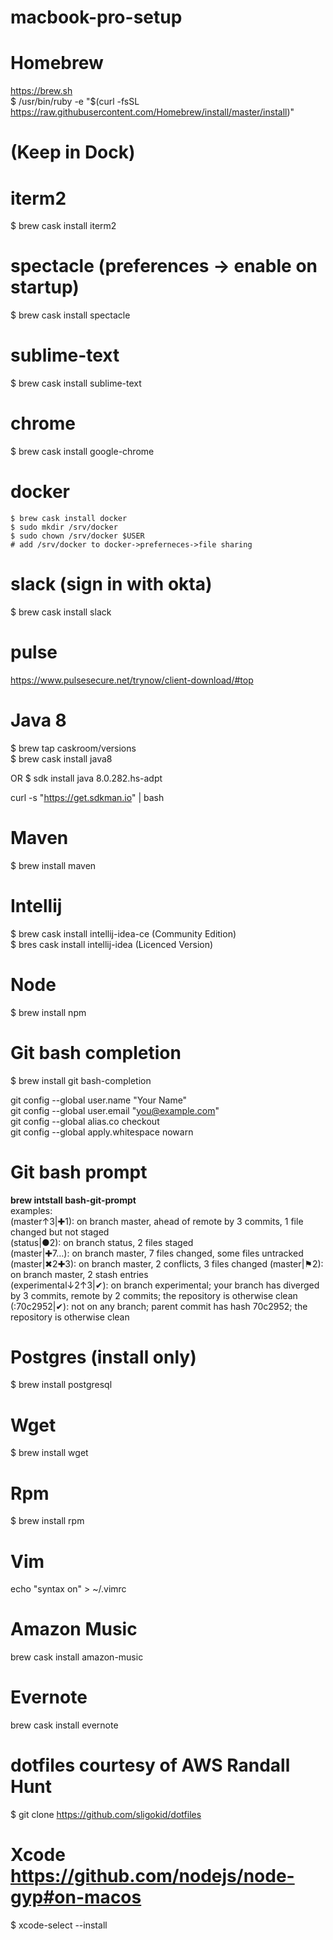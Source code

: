 # macbook-pro-setup

# Homebrew
https://brew.sh  
$ /usr/bin/ruby -e "$(curl -fsSL https://raw.githubusercontent.com/Homebrew/install/master/install)"

# (Keep in Dock)
# iterm2
$ brew cask install iterm2

# spectacle (preferences -> enable on startup)
$ brew cask install spectacle

# sublime-text
$ brew cask install sublime-text

# chrome
$ brew cask install google-chrome

# docker
```
$ brew cask install docker
$ sudo mkdir /srv/docker  
$ sudo chown /srv/docker $USER
# add /srv/docker to docker->preferneces->file sharing
```

# slack (sign in with okta)
$ brew cask install slack

# pulse
https://www.pulsesecure.net/trynow/client-download/#top

# Java 8
$ brew tap caskroom/versions  
$ brew cask install java8

OR 
$ sdk install java 8.0.282.hs-adpt

curl -s "https://get.sdkman.io" | bash


# Maven
$ brew install maven

# Intellij
$ brew cask install intellij-idea-ce (Community Edition)  
$ bres cask install intellij-idea (Licenced Version)

# Node
$ brew install npm

# Git bash completion
$ brew install git bash-completion

git config --global user.name "Your Name"  
git config --global user.email "you@example.com"  
git config --global alias.co checkout  
git config --global apply.whitespace nowarn  

# Git bash prompt
__brew intstall bash-git-prompt__  
examples:  
(master↑3|✚1): on branch master, ahead of remote by 3 commits, 1 file changed but not staged  
(status|●2): on branch status, 2 files staged  
(master|✚7…): on branch master, 7 files changed, some files untracked  
(master|✖2✚3): on branch master, 2 conflicts, 3 files changed
(master|⚑2): on branch master, 2 stash entries  
(experimental↓2↑3|✔): on branch experimental; your branch has diverged by 3 commits, remote by 2 commits; the repository is otherwise clean  
(:70c2952|✔): not on any branch; parent commit has hash 70c2952; the repository is otherwise clean

# Postgres (install only)
$ brew install postgresql

# Wget
$ brew install wget

# Rpm
$ brew install rpm

# Vim
echo "syntax on" > ~/.vimrc

# Amazon Music
brew cask install amazon-music

# Evernote
brew cask install evernote

# 
# dotfiles courtesy of AWS Randall Hunt
$ git clone https://github.com/sligokid/dotfiles

# Xcode https://github.com/nodejs/node-gyp#on-macos
$ xcode-select --install
